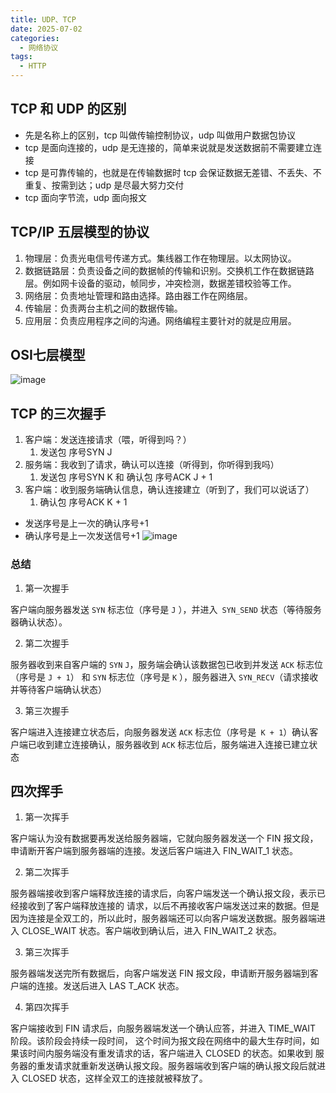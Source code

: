```yaml
---
title: UDP、TCP
date: 2025-07-02
categories:
  - 网络协议
tags:
  - HTTP
---
```


## TCP 和 UDP 的区别
+ 先是名称上的区别，tcp 叫做传输控制协议，udp 叫做用户数据包协议
+ tcp 是面向连接的，udp 是无连接的，简单来说就是发送数据前不需要建立连接
+ tcp 是可靠传输的，也就是在传输数据时 tcp 会保证数据无差错、不丢失、不重复、按需到达；udp 是尽最大努力交付
+ tcp 面向字节流，udp 面向报文

## TCP/IP 五层模型的协议

1. 物理层：负责光电信号传递方式。集线器工作在物理层。以太网协议。
2. 数据链路层：负责设备之间的数据帧的传输和识别。交换机工作在数据链路层。例如网卡设备的驱动，帧同步，冲突检测，数据差错校验等工作。
3. 网络层：负责地址管理和路由选择。路由器工作在网络层。
4. 传输层：负责两台主机之间的数据传输。
5. 应用层：负责应用程序之间的沟通。网络编程主要针对的就是应用层。

## OSI七层模型

![image](https://i-blog.csdnimg.cn/direct/582f0ccc7b1243a295007531e4586e99.png)

## TCP 的三次握手
1. 客户端：发送连接请求（喂，听得到吗？）
    1. 发送包 序号SYN J
2. 服务端：我收到了请求，确认可以连接（听得到，你听得到我吗）
    1. 发送包 序号SYN K 和 确认包 序号ACK J + 1
3. 客户端：收到服务端确认信息，确认连接建立（听到了，我们可以说话了）
    1. 确认包 序号ACK K + 1

- 发送序号是上一次的确认序号+1
- 确认序号是上一次发送信号+1
![image](https://i-blog.csdnimg.cn/direct/081e417d6ac94d56a025d3e1abc3077c.png)

### 总结
1. 第一次握手

客户端向服务器发送 `SYN` 标志位（序号是 `J` ），并进入` SYN_SEND` 状态（等待服务器确认状态）。

2. 第二次握手
    
服务器收到来自客户端的 `SYN` `J`，服务端会确认该数据包已收到并发送 `ACK` 标志位（序号是 `J + 1`） 和 `SYN` 标志位（序号是 `K` ），服务器进入 `SYN_RECV`（请求接收并等待客户端确认状态）

3. 第三次握手

客户端进入连接建立状态后，向服务器发送 `ACK` 标志位（序号是` K + 1`）确认客户端已收到建立连接确认，服务器收到 `ACK` 标志位后，服务端进入连接已建立状态


## 四次挥手

1. 第一次挥手

客户端认为没有数据要再发送给服务器端，它就向服务器发送一个 FIN 报文段，申请断开客户端到服务器端的连接。发送后客户端进入 FIN_WAIT_1 状态。

2. 第二次挥手

服务器端接收到客户端释放连接的请求后，向客户端发送一个确认报文段，表示已经接收到了客户端释放连接的 请求，以后不再接收客户端发送过来的数据。但是因为连接是全双工的，所以此时，服务器端还可以向客户端发送数据。服务器端进入 CLOSE_WAIT 状态。客户端收到确认后，进入 FIN_WAIT_2 状态。

3. 第三次挥手

服务器端发送完所有数据后，向客户端发送 FIN 报文段，申请断开服务器端到客户端的连接。发送后进入 LAS T_ACK 状态。

4. 第四次挥手

客户端接收到 FIN 请求后，向服务器端发送一个确认应答，并进入 TIME_WAIT 阶段。该阶段会持续一段时间， 这个时间为报文段在网络中的最大生存时间，如果该时间内服务端没有重发请求的话，客户端进入 CLOSED 的状态。如果收到 服务器的重发请求就重新发送确认报文段。服务器端收到客户端的确认报文段后就进入 CLOSED 状态，这样全双工的连接就被释放了。

